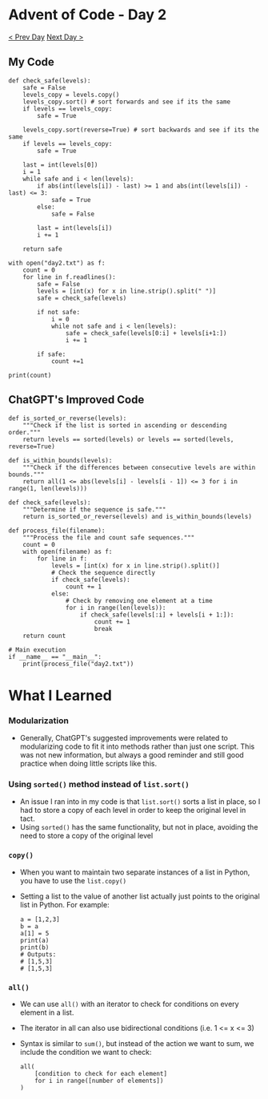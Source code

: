 # Advent of Code - Day 2
[< Prev Day](day1.html) [Next Day >](day3.html)

## My Code
```{.python .numberLines}
def check_safe(levels):
    safe = False
    levels_copy = levels.copy()
    levels_copy.sort() # sort forwards and see if its the same
    if levels == levels_copy:
        safe = True
    
    levels_copy.sort(reverse=True) # sort backwards and see if its the same
    if levels == levels_copy:
        safe = True

    last = int(levels[0])
    i = 1
    while safe and i < len(levels):
        if abs(int(levels[i]) - last) >= 1 and abs(int(levels[i]) - last) <= 3:
            safe = True
        else:
            safe = False
        
        last = int(levels[i])
        i += 1

    return safe

with open("day2.txt") as f:
    count = 0
    for line in f.readlines():
        safe = False
        levels = [int(x) for x in line.strip().split(" ")]
        safe = check_safe(levels)
        
        if not safe:
            i = 0
            while not safe and i < len(levels):
                safe = check_safe(levels[0:i] + levels[i+1:])
                i += 1

        if safe:
            count +=1

print(count)
```

## ChatGPT's Improved Code
```{.python .numberLines}
def is_sorted_or_reverse(levels):
    """Check if the list is sorted in ascending or descending order."""
    return levels == sorted(levels) or levels == sorted(levels, reverse=True)

def is_within_bounds(levels):
    """Check if the differences between consecutive levels are within bounds."""
    return all(1 <= abs(levels[i] - levels[i - 1]) <= 3 for i in range(1, len(levels)))

def check_safe(levels):
    """Determine if the sequence is safe."""
    return is_sorted_or_reverse(levels) and is_within_bounds(levels)

def process_file(filename):
    """Process the file and count safe sequences."""
    count = 0
    with open(filename) as f:
        for line in f:
            levels = [int(x) for x in line.strip().split()]
            # Check the sequence directly
            if check_safe(levels):
                count += 1
            else:
                # Check by removing one element at a time
                for i in range(len(levels)):
                    if check_safe(levels[:i] + levels[i + 1:]):
                        count += 1
                        break
    return count

# Main execution
if __name__ == "__main__":
    print(process_file("day2.txt"))

```

# What I Learned
### Modularization
* Generally, ChatGPT's suggested improvements were related to modularizing code to fit it into methods rather than just one script. This was not new information, but always a good reminder and still good practice when doing little scripts like this.

### Using `sorted()` method instead of `list.sort()`
* An issue I ran into in my code is that `list.sort()` sorts a list in place, so I had to store a copy of each level in order to keep the original level in tact.
* Using `sorted()` has the same functionality, but not in place, avoiding the need to store a copy of the original level

### `copy()`
* When you want to maintain two separate instances of a list in Python, you have to use the `list.copy()`
* Setting a list to the value of another list actually just points to the original list in Python. For example:

    ```{.python}
    a = [1,2,3]
    b = a
    a[1] = 5
    print(a)
    print(b)
    # Outputs: 
    # [1,5,3]
    # [1,5,3]
    ```

### `all()`
* We can use `all()` with an iterator to check for conditions on every element in a list.
* The iterator in all can also use bidirectional conditions (i.e. 1 <= x <= 3)
* Syntax is similar to `sum()`, but instead of the action we want to sum, we include the condition we want to check:

    ```{.python}
    all(
        [condition to check for each element] 
        for i in range([number of elements])
    )
    ```